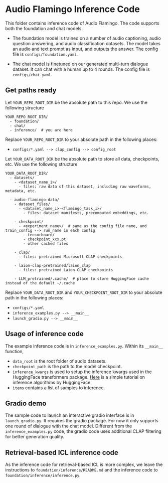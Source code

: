 # Audio Flamingo Inference Code

This folder contains inference code of Audio Flamingo. The code supports both the foundation and chat models.

- The foundation model is trained on a number of audio captioning, audio question answering, and audio classification datasets. The model takes an audio and text prompt as input, and outputs the answer. The config file is ```configs/foundation.yaml```. 

- The chat model is finetuned on our generated multi-turn dialogue dataset. It can chat with a human up to 4 rounds. The config file is ```configs/chat.yaml```.

## Get paths ready

Let ```YOUR_REPO_ROOT_DIR``` be the absolute path to this repo. We use the following structure

```
YOUR_REPO_ROOT_DIR/
  - foundation/
  - chat/
  - inference/  # you are here
```

Replace ```YOUR_REPO_ROOT_DIR``` to your absolute path in the following places:
- ```configs/*.yaml --> clap_config --> config_root```


Let ```YOUR_DATA_ROOT_DIR``` be the absolute path to store all data, checkpoints, etc. We use the following structure
```
YOUR_DATA_ROOT_DIR/
  - datasets/
    - <dataset_name_i>/
      - files: raw data of this dataset, including raw waveforms, metadata, etc.
  
  - audio-flamingo-data/
    - dataset_files/
      - <dataset_name_i>-<flamingo_task_i>/
        - files: dataset manifests, precomputed embeddings, etc.

    - checkpoint/
      - <experiment_name>/  # same as the config file name, and train_config --> run_name in each config
        - tensorboard/
        - checkpoint_xxx.pt
        - other cached files
    
    - clap/
      - files: pretrained Microsoft-CLAP checkpoints
    
    - laion-clap-pretrained/laion_clap
      - files: pretrained Laion-CLAP checkpoints
    
    - LLM_pretrained/.cache/  # place to store HuggingFace cache instead of the default ~/.cache
```

Replace ```YOUR_DATA_ROOT_DIR``` and ```YOUR_CHECKPOINT_ROOT_DIR``` to your absolute path in the following places:
- ```configs/*.yaml```
- ```inference_examples.py --> __main__```
- ```launch_gradio.py --> __main__```


## Usage of inference code

The example inference code is in ```inference_examples.py```. Within its ```__main__``` function, 
- ```data_root``` is the root folder of audio datasets.
- ```checkpoint_path``` is the path to the model checkpoint. 
- ```inference_kwargs``` is used to setup the inference kwargs used in the HuggingFace transformers package. [Here](https://huggingface.co/blog/how-to-generate) is a simple tutorial on inference algorithms by HuggingFace. 
- ```items``` contains a list of samples to inference. 

## Gradio demo

The sample code to launch an interactive gradio interface is in ```launch_gradio.py```. It requires the gradio package. For now it only supports one round of dialogue with the chat model. Different from the ```inference_examples.py``` code, the gradio code uses additional CLAP filtering for better generation quality. 

## Retrieval-based ICL inference code

As the inference code for retrieval-based ICL is more complex, we leave the instructions to ```foundation/inference/README.md``` and the inference code to ```foundation/inference/inference.py```.
